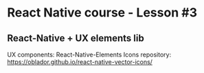 # React Native course - Lesson #3
## React-Native + UX elements lib

UX components: React-Native-Elements
Icons repository: https://oblador.github.io/react-native-vector-icons/